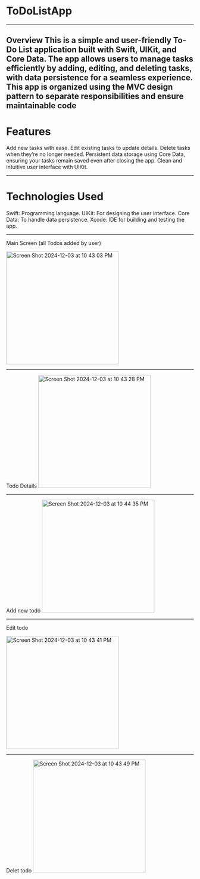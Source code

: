 # ToDoListApp

---
Overview
This is a simple and user-friendly To-Do List application built with Swift, UIKit, and Core Data.
The app allows users to manage tasks efficiently by adding, editing, and deleting tasks, with data persistence for a seamless experience.
This app is organized using the MVC design pattern to separate responsibilities and ensure maintainable code
---
# Features

Add new tasks with ease.
Edit existing tasks to update details.
Delete tasks when they’re no longer needed.
Persistent data storage using Core Data, ensuring your tasks remain saved even after closing the app.
Clean and intuitive user interface with UIKit.

---

# Technologies Used

Swift: Programming language.
UIKit: For designing the user interface.
Core Data: To handle data persistence.
Xcode: IDE for building and testing the app.


---
Main Screen (all Todos added by user)

<img width="302" alt="Screen Shot 2024-12-03 at 10 43 03 PM" src="https://github.com/user-attachments/assets/4e77730c-9d0d-413e-b198-2fa8eecea96d">

---

Todo Details
<img width="302" alt="Screen Shot 2024-12-03 at 10 43 28 PM" src="https://github.com/user-attachments/assets/83014d61-3fb9-450e-a4a4-1587ec3ab969">

---

Add new todo
<img width="302" alt="Screen Shot 2024-12-03 at 10 44 35 PM" src="https://github.com/user-attachments/assets/12e5aedf-0b0e-4714-a5d0-c19fbdad5f7f">

---
Edit todo 

<img width="302" alt="Screen Shot 2024-12-03 at 10 43 41 PM" src="https://github.com/user-attachments/assets/1451521b-b58b-4e73-92a3-1f083902e70c">

---

Delet todo 
<img width="302" alt="Screen Shot 2024-12-03 at 10 43 49 PM" src="https://github.com/user-attachments/assets/7166fa9b-9e46-4947-afcc-4ed4cfb898e4">









